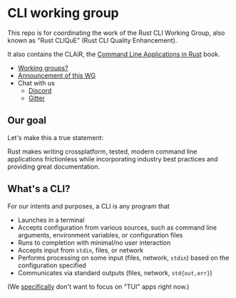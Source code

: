 # CLI working group

This repo is for coordinating the work of the Rust CLI Working Group,
also known as "Rust CLIQuE" (Rust CLI Quality Enhancement).

It also contains the CLAiR, the [Command Line Applications in Rust][clair] book.

[clair]: https://rust-lang-nursery.github.io/cli-wg/

- [Working groups?](https://internals.rust-lang.org/t/announcing-the-2018-domain-working-groups/6737)
- [Announcement of this WG](https://internals.rust-lang.org/t/announcing-the-cli-working-group/6872/1)
- Chat with us
  - [Discord](https://discord.gg/dwq4Zme)
  - [Gitter](https://gitter.im/rust-lang/WG-CLI)

## Our goal

Let's make this a true statement:

Rust makes writing crossplatform, tested, modern command line applications frictionless
while incorporating industry best practices and providing great documentation.

## What's a CLI?

For our intents and purposes, a CLI is any program that

* Launches in a terminal
* Accepts configuration from various sources, such as command line arguments, environment variables, or configuration files 
* Runs to completion with minimal/no user interaction 
* Accepts input from `stdin`, files, or network
* Performs processing on some input (files, network, `stdin`) based on the configuration specified
* Communicates via standard outputs (files, network, `std{out,err}`) 

(We [specifically][i4] don't want to focus on "TUI" apps right now.)

[i4]: https://github.com/rust-lang-nursery/cli-wg/issues/4
